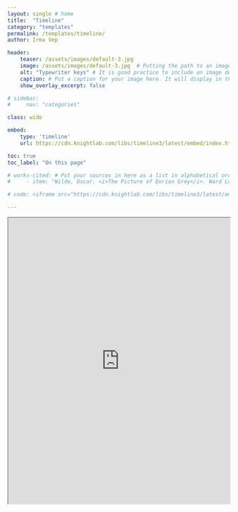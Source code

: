 ```yaml
---
layout: single # home
title:  "Timeline"
category: "templates"
permalink: /templates/timeline/
author: Irma Vep

header:
    teaser: /assets/images/default-3.jpg
    image: /assets/images/default-3.jpg  # Putting the path to an image here will add a header image.
    alt: "Typewriter keys" # It is good practice to include an image desription as alt text.
    caption: # Put a caption for your image here. It will display in the bottom right corner of the image.
    show_overlay_excerpt: false

# sidebar:
#     nav: "categories"

class: wide

embed:
    type: 'timeline'
    url: https://cdn.knightlab.com/libs/timeline3/latest/embed/index.html?source=1XyIVTMCqXBkvXYKWFGqpvlP2xDE-eRbprP_EH07ZS-I&font=Fjalla-Average&lang=en&initial_zoom=2&height=650

toc: true
toc_label: "On this page"

# works-cited: # Put your sources in here as a list in alphabetical order, each item should be in quotations, add italics using html tags <i></i>
#     - item: "Wilde, Oscar. <i>The Picture of Dorian Grey</i>. Ward Lock & Co., 1891, https://en.wikisource.org/wiki/The_Picture_of_Dorian_Gray_(1891)."

# code: <iframe src="https://cdn.knightlab.com/libs/timeline3/latest/embed/index.html?source=1XyIVTMCqXBkvXYKWFGqpvlP2xDE-eRbprP_EH07ZS-I&font=Fjalla-Average&lang=en&initial_zoom=2&height=650" width="100%" height="650">

---
```


<div class="embed-responsive">
<iframe src="https://cdn.knightlab.com/libs/timeline3/latest/embed/index.html?source=1XyIVTMCqXBkvXYKWFGqpvlP2xDE-eRbprP_EH07ZS-I&font=Fjalla-Average&lang=en&initial_zoom=2&height=650" width="100%" height="650">
</div>


## Excerpt from *Pride & Prejudice*

As he was to begin his journey too early on the morrow to see any of the family, the ceremony of leave-taking was performed when the ladies moved for the night; and Mrs. Bennet, with great politeness and cordiality, said how happy they should be to see him at Longbourn again, whenever his engagements might allow him to visit them.[^1]

“My dear madam,” he replied, “this invitation is particularly gratifying, because it is what I have been hoping to receive; and you may be very certain that I shall avail myself of it as soon as possible.”

They were all astonished; and Mr. Bennet, who could by no means wish for so speedy a return, immediately said:

“But is there not danger of Lady Catherine’s disapprobation here, my good sir? You had better neglect your relations than run the risk of offending your patroness.”

“My dear sir,” replied Mr. Collins, “I am particularly obliged to you for this friendly caution, and you may depend upon my not taking so material a step without her ladyship’s concurrence.”

“You cannot be too much upon your guard. Risk anything rather than her displeasure; and if you find it likely to be raised by your coming to us again, which I should think exceedingly probable, stay quietly at home, and be satisfied that we shall take no offence.”

“Believe me, my dear sir, my gratitude is warmly excited by such affectionate attention; and depend upon it, you will speedily receive from me a letter of thanks for this, and for every other mark of your regard during my stay in Hertfordshire.[^2] As for my fair cousins, though my absence may not be long enough to render it necessary, I shall now take the liberty of wishing them health and happiness, not excepting my cousin Elizabeth.”

With proper civilities the ladies then withdrew; all of them equally surprised that he meditated a quick return. Mrs. Bennet wished to understand by it that he thought of paying his addresses to one of her younger girls, and Mary might have been prevailed on to accept him. She rated his abilities much higher than any of the others; there was a solidity in his reflections which often struck her, and though by no means so clever as herself, she thought that if encouraged to read and improve himself by such an example as hers, he might become a very agreeable companion.[^3] But on the following morning, every hope of this kind was done away. Miss Lucas called soon after breakfast, and in a private conference with Elizabeth related the event of the day before.

